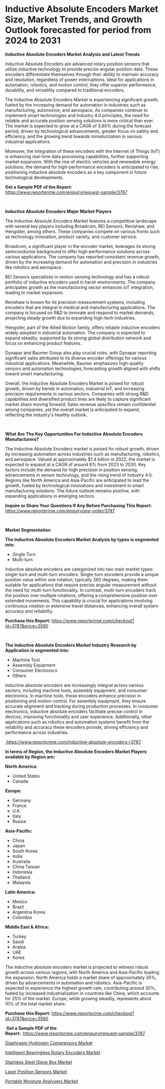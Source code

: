 <p><h1>Inductive Absolute Encoders Market Size, Market Trends, and Growth Outlook forecasted for period from 2024 to 2031</h1></p><p><strong>Inductive Absolute Encoders Market Analysis and Latest Trends</strong></p>
<p><p>Inductive Absolute Encoders are advanced rotary position sensors that utilize inductive technology to provide precise angular position data. These encoders differentiate themselves through their ability to maintain accuracy and resolution, regardless of power interruptions. Ideal for applications in automation, robotics, and motion control, they offer superior performance, durability, and versatility compared to traditional encoders.</p><p>The Inductive Absolute Encoders Market is experiencing significant growth, fueled by the increasing demand for automation in industries such as manufacturing, automotive, and aerospace. As companies continue to implement smart technologies and Industry 4.0 principles, the need for reliable and accurate position sensing solutions is more critical than ever. The market is expected to grow at a CAGR of 3.80% during the forecast period, driven by technological advancements, greater focus on safety and efficiency, and the growing trend towards miniaturization in various industrial applications.</p><p>Moreover, the integration of these encoders with the Internet of Things (IoT) is enhancing real-time data processing capabilities, further supporting market expansion. With the rise of electric vehicles and renewable energy solutions, the demand for high-performance encoders is anticipated to rise, positioning inductive absolute encoders as a key component in future technological developments.</p></p>
<p><strong>Get a Sample PDF of the Report:&nbsp;</strong> <a href="https://www.reportprime.com/enquiry/request-sample/3787">https://www.reportprime.com/enquiry/request-sample/3787</a></p>
<p>&nbsp;</p>
<p><strong>Inductive Absolute Encoders Major Market Players</strong></p>
<p><p>The Inductive Absolute Encoders Market features a competitive landscape with several key players including Broadcom, BEI Sensors, Renishaw, and Hengstler, among others. These companies compete on various fronts such as technology innovation, product variety, and customer service.</p><p>Broadcom, a significant player in the encoder market, leverages its strong semiconductor background to offer high-performance solutions across various applications. The company has reported consistent revenue growth, driven by the increasing demand for automation and precision in industries like robotics and aerospace.</p><p>BEI Sensors specializes in motion sensing technology and has a robust portfolio of inductive encoders used in harsh environments. The company anticipates growth as the manufacturing sector enhances IoT integration, leading to market expansion.</p><p>Renishaw is known for its precision measurement systems, including encoders that are integral in medical and manufacturing applications. The company is focused on R&D to innovate and respond to market demands, projecting steady growth due to expanding high-tech industries.</p><p>Hengstler, part of the Allied Motion family, offers reliable inductive encoders widely adopted in industrial automation. The company is expected to expand steadily, supported by its strong global distribution network and focus on enhancing product features.</p><p>Dynapar and Baumer Group also play crucial roles, with Dynapar reporting significant sales attributed to its diverse encoder offerings for various industrial applications. Meanwhile, Baumer emphasizes high-quality sensors and automation technologies, forecasting growth aligned with shifts toward smart manufacturing.</p><p>Overall, the Inductive Absolute Encoders Market is poised for robust growth, driven by trends in automation, industrial IoT, and increasing precision requirements in various sectors. Companies with strong R&D capabilities and diversified product lines are likely to capture significant market share moving forward. Sales revenue specifics remain confidential among companies, yet the overall market is anticipated to expand, reflecting the industry's healthy outlook.</p></p>
<p>&nbsp;</p>
<p><strong>What Are The Key Opportunities For Inductive Absolute Encoders Manufacturers?</strong></p>
<p><p>The Inductive Absolute Encoders market is poised for robust growth, driven by increasing automation across industries such as manufacturing, robotics, and aerospace. Valued at approximately $1.4 billion in 2022, the market is expected to expand at a CAGR of around 8% from 2023 to 2030. Key factors include the demand for high precision in position sensing, advancements in sensor technology, and the rising trend of Industry 4.0. Regions like North America and Asia-Pacific are anticipated to lead the growth, fueled by technological innovations and investment in smart manufacturing solutions. The future outlook remains positive, with expanding applications in emerging sectors.</p></p>
<p><strong>Inquire or Share Your Questions If Any Before Purchasing This Report:</strong> <a href="https://www.reportprime.com/enquiry/pre-order/3787">https://www.reportprime.com/enquiry/pre-order/3787</a></p>
<p>&nbsp;</p>
<p><strong>Market Segmentation</strong></p>
<p><strong>The Inductive Absolute Encoders Market Analysis by types is segmented into:</strong></p>
<p><ul><li>Single Turn</li><li>Multi-turn</li></ul></p>
<p><p>Inductive absolute encoders are categorized into two main market types: single-turn and multi-turn encoders. Single-turn encoders provide a unique position value within one rotation, typically 360 degrees, making them suitable for applications that require precise angular measurement without the need for multi-turn functionality. In contrast, multi-turn encoders track the position over multiple rotations, offering a comprehensive position over extended movements. This capability is crucial for applications involving continuous rotation or extensive travel distances, enhancing overall system accuracy and reliability.</p></p>
<p><strong>Purchase this Report:&nbsp;</strong><a href="https://www.reportprime.com/checkout?id=3787&price=3590">https://www.reportprime.com/checkout?id=3787&price=3590</a></p>
<p>&nbsp;</p>
<p><strong>The Inductive Absolute Encoders Market Industry Research by Application is segmented into:</strong></p>
<p><ul><li>Machine Tool</li><li>Assembly Equipment</li><li>Consumer Electronics</li><li>Others</li></ul></p>
<p><p>Inductive absolute encoders are increasingly integral across various sectors, including machine tools, assembly equipment, and consumer electronics. In machine tools, these encoders enhance precision in positioning and motion control. For assembly equipment, they ensure accurate alignment and tracking during production processes. In consumer electronics, inductive absolute encoders facilitate precise control in devices, improving functionality and user experience. Additionally, other applications such as robotics and automation systems benefit from the reliability and accuracy these encoders provide, driving efficiency and performance across industries.</p></p>
<p><a href="https://www.reportprime.com/inductive-absolute-encoders-r3787">&nbsp;https://www.reportprime.com/inductive-absolute-encoders-r3787</a></p>
<p><strong>In terms of Region, the Inductive Absolute Encoders Market Players available by Region are:</strong></p>
<p>
    <p> <strong> North America: </strong>
        <ul>
            <li>United States</li>
            <li>Canada</li>
        </ul>
        </p> 
    <p> <strong> Europe: </strong>
        <ul>
            <li>Germany</li>
            <li>France</li>
            <li>U.K.</li>
            <li>Italy</li>
            <li>Russia</li>
        </ul>
        </p> 
    <p> <strong> Asia-Pacific: </strong>
        <ul>
            <li>China</li>
            <li>Japan</li>
            <li>South Korea</li>
            <li>India</li>
            <li>Australia</li>
            <li>China Taiwan</li>
            <li>Indonesia</li>
            <li>Thailand</li>
            <li>Malaysia</li>
        </ul>
        </p> 
    <p> <strong> Latin America: </strong>
        <ul>
            <li>Mexico</li>
            <li>Brazil</li>
            <li>Argentina Korea</li>
            <li>Colombia</li>
        </ul>
        </p> 
    <p> <strong> Middle East & Africa: </strong>
        <ul>
            <li>Turkey</li>
            <li>Saudi</li>
            <li>Arabia</li>
            <li>UAE</li>
            <li>Korea</li>
        </ul>
    </p>
    </p>
<p><p>The inductive absolute encoders market is projected to witness robust growth across various regions, with North America and Asia-Pacific leading the expansion. North America holds a market share of approximately 35%, driven by advancements in automation and robotics. Asia-Pacific is expected to experience the highest growth rate, contributing around 30%, fueled by increased industrialization in countries like China, which accounts for 25% of the market. Europe, while growing steadily, represents about 10% of the total market share.</p></p>
<p><strong>Purchase this Report: </strong><a href="https://www.reportprime.com/checkout?id=3787&price=3590">https://www.reportprime.com/checkout?id=3787&price=3590</a></p>
<p>&nbsp;<strong>Get a Sample PDF of the Report:&nbsp;&nbsp;</strong><a href="https://www.reportprime.com/enquiry/request-sample/3787">https://www.reportprime.com/enquiry/request-sample/3787</a></p>
<p><strong></strong></p>
<p><p><a href="https://issuu.com/reportprime-2/docs/diaphragm-hydrogen-compressors-mark_3cb752dbc7f39b">Diaphragm Hydrogen Compressors Market</a></p><p><a href="https://github.com/AshrafKhan865/Market-Research-Report-List-1/blob/main/intelligent-bearingless-rotary-encoders-market.md">Intelligent Bearingless Rotary Encoders Market</a></p><p><a href="https://www.linkedin.com/pulse/stainless-steel-glove-box-market-share-size-trends-industry-oymuf?trackingId=v4f3wg8OSy6hshPe4ByGsQ%3D%3D">Stainless Steel Glove Box Market</a></p><p><a href="https://github.com/fty54g/Market-Research-Report-List-1/blob/main/laser-position-sensors-market.md">Laser Position Sensors Market</a></p><p><a href="https://issuu.com/reportprime-2/docs/portable-moisture-analysers-market-_a4246e7beebb2e">Portable Moisture Analysers Market</a></p></p>